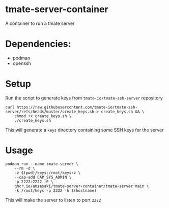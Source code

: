# tmate-server-container
A container to run a tmate server

# Dependencies:
- podman
- openssh

# Setup
Run the script to generate keys from `tmate-io/tmate-ssh-server` repository

```
curl https://raw.githubusercontent.com/tmate-io/tmate-ssh-server/refs/heads/master/create_keys.sh > create_keys.sh && \
    chmod +x create_keys.sh \
    ./create_keys.sh
```

This will generate a `keys` directory containing some SSH keys for the server

# Usage
```
podman run --name tmate-server \
    --rm -d \
    -v $(pwd)/keys:/root/keys:z \
    --cap-add CAP_SYS_ADMIN \
    -p 2222:2222 -P \
    ghcr.io/ansasaki/tmate-server-container/tmate-server:main \
    -k /root/keys -p 2222 -h $(hostname)
```

This will make the server to listen to port `2222`
